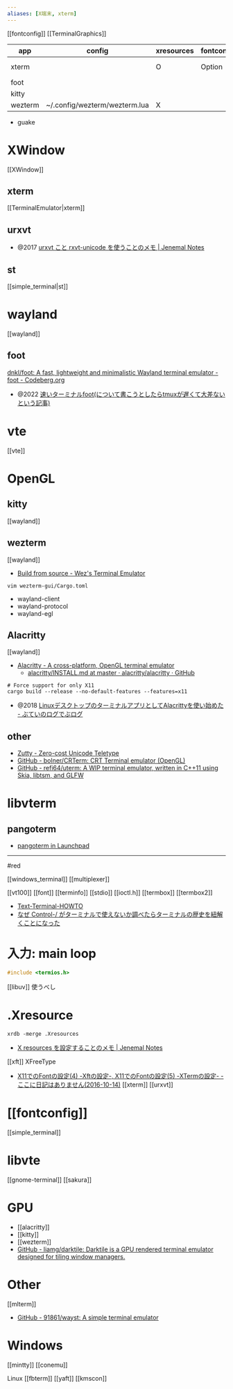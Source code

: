 ```yaml
---
aliases: [X端末, xterm]
---
```

[[fontconfig]] [[TerminalGraphics]]

|app|config|xresources|fontconfig|sixel|
|-|-|-|-|-|
|xterm||O|Option|-ti 340|
|foot|||||
|kitty|||||
|wezterm|~/.config/wezterm/wezterm.lua|X||O|


- guake

# XWindow
[[XWindow]]
## xterm
[[TerminalEmulator|xterm]]

## urxvt
- @2017 [urxvt こと rxvt-unicode を使うことのメモ | Jenemal Notes](http://malkalech.com/urxvt_terminal_emulator)

## st
[[simple_terminal|st]]

# wayland
[[wayland]]
## foot
[dnkl/foot: A fast, lightweight and minimalistic Wayland terminal emulator - foot - Codeberg.org](https://codeberg.org/dnkl/foot)

- @2022 [速いターミナルfoot(について書こうとしたらtmuxが遅くて大差ないという記事)](https://zenn.dev/fuzmare/articles/foot-terminal)

# vte
[[vte]]

# OpenGL
## kitty
[[wayland]]

## wezterm
[[wayland]]

- [Build from source - Wez's Terminal Emulator](https://wezfurlong.org/wezterm/install/source.html)
```
vim wezterm-gui/Cargo.toml
```

- wayland-client
- wayland-protocol
- wayland-egl

## Alacritty
[[wayland]]
- [Alacritty - A cross-platform, OpenGL terminal emulator](https://alacritty.org/)
	- [alacritty/INSTALL.md at master · alacritty/alacritty · GitHub](https://github.com/alacritty/alacritty/blob/master/INSTALL.md)
```
# Force support for only X11
cargo build --release --no-default-features --features=x11
```

- @2018 [LinuxデスクトップのターミナルアプリとしてAlacrittyを使い始めた - ぶていのログでぶログ](https://tech.buty4649.net/entry/2018/07/30/134654)

## other
- [Zutty - Zero-cost Unicode Teletype](https://tomscii.sig7.se/zutty/)
- [GitHub - bolner/CRTerm: CRT Terminal emulator (OpenGL)](https://github.com/bolner/CRTerm)
- [GitHub - refi64/uterm: A WIP terminal emulator, written in C++11 using Skia, libtsm, and GLFW](https://github.com/refi64/uterm)

# libvterm
## pangoterm
- [pangoterm in Launchpad](https://launchpad.net/pangoterm)

----
#red

[[windows_terminal]]
[[multiplexer]]

[[vt100]]
[[font]]
[[terminfo]]
[[stdio]]
[[ioctl.h]]
[[termbox]]
[[termbox2]]

- [Text-Terminal-HOWTO](https://linuxjf.osdn.jp/JFdocs/Text-Terminal-HOWTO.html)
- [なぜ Control-/ がターミナルで使えないか調べたらターミナルの歴史を紐解くことになった](https://zenn.dev/takc923/articles/d2ec1fcd4ea66f)

# 入力: main loop

```c++
#include <termios.h>
```

[[libuv]] 使うべし

# .Xresource

`xrdb -merge .Xresources`

- [X resources を設定することのメモ | Jenemal Notes](http://malkalech.com/xresources_magic)

[[xft]] XFreeType
- [X11でのFontの設定(4) -Xftの設定-, X11でのFontの設定(5) -XTermの設定- - ここに日記はありません(2016-10-14)](http://onozaki.org/d/?date=20161014)
[[xterm]]
[[urxvt]]

# [[fontconfig]]
[[simple_terminal]]

# libvte
[[gnome-terminal]]
[[sakura]]

# GPU
- [[alacritty]]
- [[kitty]]
- [[wezterm]]
- [GitHub - liamg/darktile: Darktile is a GPU rendered terminal emulator designed for tiling window managers.](https://github.com/liamg/darktile)

# Other
[[mlterm]]
- [GitHub - 91861/wayst: A simple terminal emulator](https://github.com/91861/wayst)

# Windows
[[mintty]]
[[conemu]]

Linux
[[fbterm]]
[[yaft]]
[[kmscon]]
